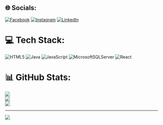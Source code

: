 
## 🌐 Socials:
[![Facebook](https://img.shields.io/badge/Facebook-%231877F2.svg?logo=Facebook&logoColor=white)](https://facebook.com/arjuna.wijaya.54966834?mibextid=ZbWKwL) [![Instagram](https://img.shields.io/badge/Instagram-%23E4405F.svg?logo=Instagram&logoColor=white)](https://instagram.com/arjwijya) [![LinkedIn](https://img.shields.io/badge/LinkedIn-%230077B5.svg?logo=linkedin&logoColor=white)](https://linkedin.com/in/Arjuna2003) 

# 💻 Tech Stack:
![HTML5](https://img.shields.io/badge/html5-%23E34F26.svg?style=for-the-badge&logo=html5&logoColor=white) ![Java](https://img.shields.io/badge/java-%23ED8B00.svg?style=for-the-badge&logo=openjdk&logoColor=white) ![JavaScript](https://img.shields.io/badge/javascript-%23323330.svg?style=for-the-badge&logo=javascript&logoColor=%23F7DF1E) ![MicrosoftSQLServer](https://img.shields.io/badge/Microsoft%20SQL%20Server-CC2927?style=for-the-badge&logo=microsoft%20sql%20server&logoColor=white) ![React](https://img.shields.io/badge/react-%2320232a.svg?style=for-the-badge&logo=react&logoColor=%2361DAFB)
# 📊 GitHub Stats:
![](https://github-readme-stats.vercel.app/api?username=Arj573&theme=dark&hide_border=false&include_all_commits=false&count_private=false)<br/>
![](https://github-readme-streak-stats.herokuapp.com/?user=Arj573&theme=dark&hide_border=false)<br/>
![](https://github-readme-stats.vercel.app/api/top-langs/?username=Arj573&theme=dark&hide_border=false&include_all_commits=false&count_private=false&layout=compact)

---
[![](https://visitcount.itsvg.in/api?id=Arj573&icon=0&color=12)](https://visitcount.itsvg.in)

<!-- Proudly created with GPRM ( https://gprm.itsvg.in ) -->
